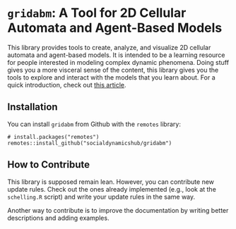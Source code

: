 # `gridabm`: A Tool for 2D Cellular Automata and Agent-Based Models

This library provides tools to create, analyze, and visualize 2D cellular automata and agent-based models.
It is intended to be a learning resource for people interested in modeling complex dynamic phenomena.
Doing stuff gives you a more visceral sense of the content, this library gives you the tools to explore and interact with the models that you learn about.
For a quick introduction, check out [this article](https://socialdynamicshub.github.io/gridabm/).

## Installation

You can install `gridabm` from Github with the `remotes` library:

```
# install.packages("remotes")
remotes::install_github("socialdynamicshub/gridabm")
```

## How to Contribute

This library is supposed remain lean.
However, you can contribute new update rules.
Check out the ones already implemented (e.g., look at the `schelling.R` script) and write your update rules in the same way.

Another way to contribute is to improve the documentation by writing better descriptions and adding examples.
